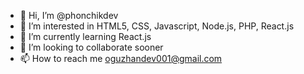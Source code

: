 - 👋 Hi, I’m @phonchikdev
- 👀 I’m interested in HTML5, CSS, Javascript, Node.js, PHP, React.js
- 🌱 I’m currently learning React.js
- 💞️ I’m looking to collaborate sooner
- 📫 How to reach me oguzhandev001@gmail.com

<!---
phonchikdev/phonchikdev is a ✨ special ✨ repository because its `README.md` (this file) appears on your GitHub profile.
You can click the Preview link to take a look at your changes.
--->
